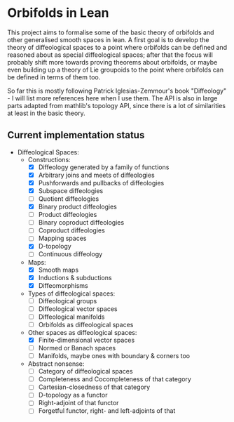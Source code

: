 # Orbifolds in Lean

This project aims to formalise some of the basic theory of orbifolds and other generalised smooth spaces in lean. A first goal is to develop the theory of diffeological spaces to a point where orbifolds can be defined and reasoned about as special diffeological spaces; after that the focus will probably shift more towards proving theorems about orbifolds, or maybe even building up a theory of Lie groupoids to the point where orbifolds can be defined in terms of them too.

So far this is mostly following Patrick Iglesias-Zemmour's book "Diffeology" - I will list more references here when I use them. The API is also in large parts adapted from mathlib's topology API, since there is a lot of similarities at least in the basic theory.

## Current implementation status
- Diffeological Spaces:
	- Constructions:
		- [x] Diffeology generated by a family of functions
		- [x] Arbitrary joins and meets of diffeologies
		- [x] Pushforwards and pullbacks of diffeologies
		- [x] Subspace diffeologies
		- [ ] Quotient diffeologies
		- [x] Binary product diffeologies
		- [ ] Product diffeologies
		- [ ] Binary coproduct diffeologies
		- [ ] Coproduct diffeologies
		- [ ] Mapping spaces
		- [x] D-topology
		- [ ] Continuous diffeology
	- Maps:
		- [x] Smooth maps
		- [x] Inductions & subductions
		- [x] Diffeomorphisms
	- Types of diffeological spaces:
		- [ ] Diffeological groups
		- [ ] Diffeological vector spaces
		- [ ] Diffeological manifolds
		- [ ] Orbifolds as diffeological spaces
	- Other spaces as diffeological spaces:
		- [x] Finite-dimensional vector spaces
		- [ ] Normed or Banach spaces
		- [ ] Manifolds, maybe ones with boundary & corners too
	- Abstract nonsense:
		- [ ] Category of diffeological spaces
		- [ ] Completeness and Cocompleteness of that category
		- [ ] Cartesian-closedness of that category
		- [ ] D-topology as a functor
		- [ ] Right-adjoint of that functor
		- [ ] Forgetful functor, right- and left-adjoints of that